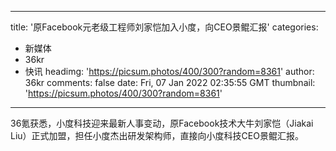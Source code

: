 
---
title: '原Facebook元老级工程师刘家恺加入小度，向CEO景鲲汇报'
categories: 
 - 新媒体
 - 36kr
 - 快讯
headimg: 'https://picsum.photos/400/300?random=8361'
author: 36kr
comments: false
date: Fri, 07 Jan 2022 02:35:55 GMT
thumbnail: 'https://picsum.photos/400/300?random=8361'
---

<div>   
36氪获悉，小度科技迎来最新人事变动，原Facebook技术大牛刘家恺（Jiakai Liu）正式加盟，担任小度杰出研发架构师，直接向小度科技CEO景鲲汇报。  
</div>
            